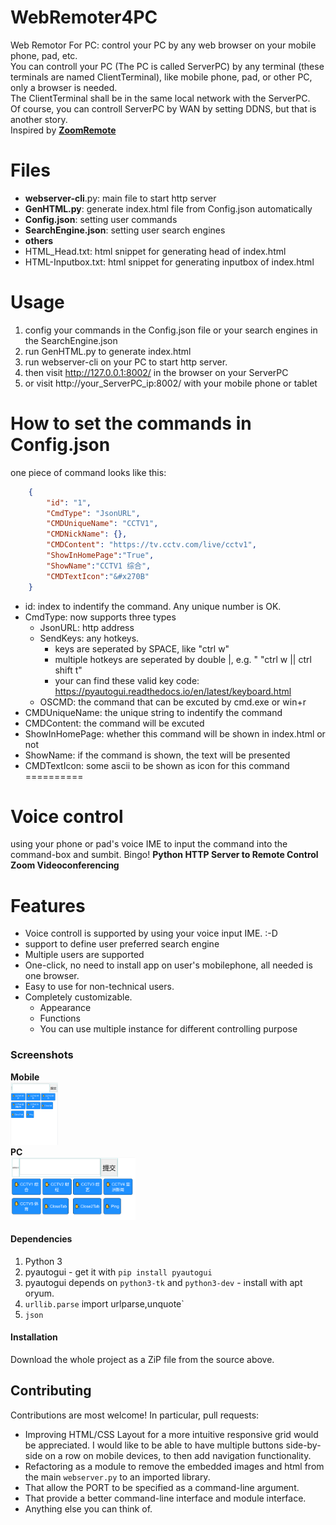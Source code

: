 # WebRemoter4PC
Web Remotor For PC: control your PC by any web browser on your mobile phone, pad, etc.  
You can controll your PC (The PC is called ServerPC) by any terminal (these terminals are named ClientTerminal), like mobile phone, pad, or other PC, only a browser is needed.  
The ClientTerminal shall be in the same local network with the ServerPC.  
Of course, you can controll ServerPC by WAN by setting DDNS, but that is another story.  
Inspired by [**ZoomRemote**](https://github.com/khbroadcasting/ZoomRemote/)  

# Files
- **webserver-cli**.py: main file to start http server
- **GenHTML.py**: generate index.html file from Config.json automatically
- **Config.json**:  setting user commands
- **SearchEngine.json**: setting user search engines
- **others**
- HTML_Head.txt: html snippet for generating head of index.html
- HTML-Inputbox.txt: html snippet for generating inputbox of index.html
# Usage
1. config your commands in the Config.json file or your search engines in the SearchEngine.json  
2. run GenHTML.py to generate index.html
3. run webserver-cli on your PC to start http server. 
4. then visit http://127.0.0.1:8002/ in the browser on your ServerPC
5. or visit http://your_ServerPC_ip:8002/ with your mobile phone or tablet

# How to set the commands in Config.json
one piece of command looks like this:
``` json
    {
        "id": "1",
        "CmdType": "JsonURL",
        "CMDUniqueName": "CCTV1",
        "CMDNickName": {},
        "CMDContent": "https://tv.cctv.com/live/cctv1",
        "ShowInHomePage":"True",
        "ShowName":"CCTV1 综合",
        "CMDTextIcon":"&#x270B"
    }
```
* id: index to indentify the command. Any unique number is OK.
* CmdType: now supports three types
  * JsonURL: http address
  * SendKeys: any hotkeys. 
    * keys are seperated by SPACE, like "ctrl w"
    * multiple hotkeys are seperated by double |, e.g. " "ctrl w || ctrl shift t"
    * your can find these valid key code: https://pyautogui.readthedocs.io/en/latest/keyboard.html
  * OSCMD: the command that can be excuted by cmd.exe or win+r 
* CMDUniqueName: the unique string to indentify the command
* CMDContent: the command will be excuted
* ShowInHomePage: whether this command will be shown in index.html or not
* ShowName: if the command is shown, the text will be presented
* CMDTextIcon: some ascii to be shown as icon for this command
==========
# Voice control
using your phone or pad's voice IME to input the command into the command-box and sumbit. Bingo!
**Python HTTP Server to Remote Control Zoom Videoconferencing**

# Features
* Voice controll is supported by using your voice input IME. :-D
* support to define user preferred search engine
* Multiple users are supported
* One-click, no need to install app on user's mobilephone, all needed is one browser.
* Easy to use for non-technical users.
* Completely customizable.
  * Appearance
  * Functions
  * You can use multiple instance for different controlling purpose

### Screenshots
**Mobile**  
<img src="https://github.com/valuex/WebRemoter4PC/blob/main/Mobile.png" height="100">  
**PC**  
<img src="https://github.com/valuex/WebRemoter4PC/blob/main/PC.png" height="100">



#### Dependencies

1. Python 3
2. pyautogui - get it with `pip install pyautogui`
3. pyautogui depends on `python3-tk` and `python3-dev` - install with apt oryum.
4. `urllib.parse` import urlparse,unquote`
5. `json`
#### Installation

Download  the whole project as a ZiP file from the source above.



Contributing
------------

Contributions are most welcome!  In particular, pull requests:
* Improving HTML/CSS Layout for a more intuitive responsive grid would be appreciated.  I would like to be able to have multiple buttons side-by-side on a row on mobile devices, to then add navigation functionality.
* Refactoring as a module to remove the embedded images and html from the main `webserver.py` to an imported library.
* That allow the PORT to be specified as a command-line argument.
* That provide a better command-line interface and module interface.
* Anything else you can think of.
